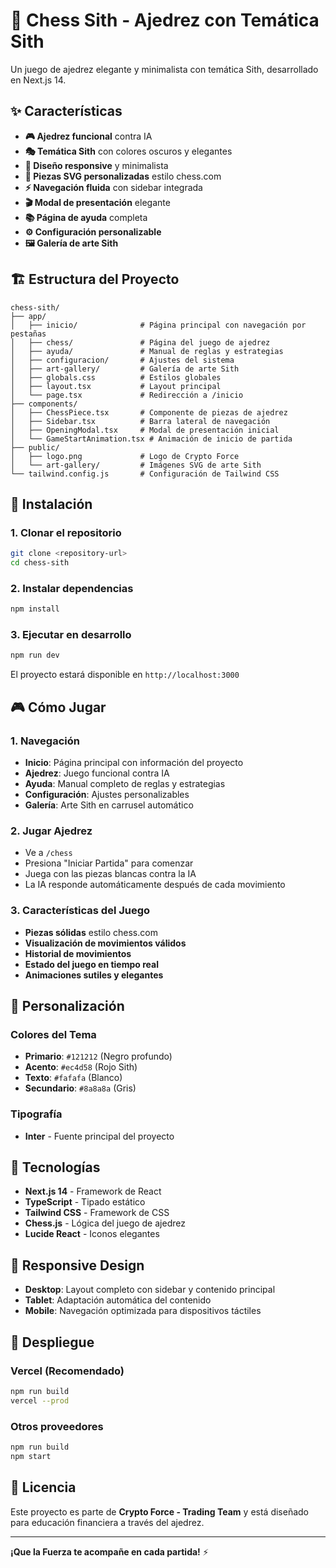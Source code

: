 # 🎯 Chess Sith - Ajedrez con Temática Sith

Un juego de ajedrez elegante y minimalista con temática Sith, desarrollado en Next.js 14.

## ✨ Características

- **🎮 Ajedrez funcional** contra IA
- **🎭 Temática Sith** con colores oscuros y elegantes
- **📱 Diseño responsive** y minimalista
- **🎨 Piezas SVG personalizadas** estilo chess.com
- **⚡ Navegación fluida** con sidebar integrada
- **🎬 Modal de presentación** elegante
- **📚 Página de ayuda** completa
- **⚙️ Configuración personalizable**
- **🖼️ Galería de arte Sith**

## 🏗️ Estructura del Proyecto

```
chess-sith/
├── app/
│   ├── inicio/              # Página principal con navegación por pestañas
│   ├── chess/               # Página del juego de ajedrez
│   ├── ayuda/               # Manual de reglas y estrategias
│   ├── configuracion/       # Ajustes del sistema
│   ├── art-gallery/         # Galería de arte Sith
│   ├── globals.css          # Estilos globales
│   ├── layout.tsx           # Layout principal
│   └── page.tsx             # Redirección a /inicio
├── components/
│   ├── ChessPiece.tsx       # Componente de piezas de ajedrez
│   ├── Sidebar.tsx          # Barra lateral de navegación
│   ├── OpeningModal.tsx     # Modal de presentación inicial
│   └── GameStartAnimation.tsx # Animación de inicio de partida
├── public/
│   ├── logo.png             # Logo de Crypto Force
│   └── art-gallery/         # Imágenes SVG de arte Sith
└── tailwind.config.js       # Configuración de Tailwind CSS
```

## 🚀 Instalación

### 1. Clonar el repositorio
```bash
git clone <repository-url>
cd chess-sith
```

### 2. Instalar dependencias
```bash
npm install
```

### 3. Ejecutar en desarrollo
```bash
npm run dev
```

El proyecto estará disponible en `http://localhost:3000`

## 🎮 Cómo Jugar

### 1. Navegación
- **Inicio**: Página principal con información del proyecto
- **Ajedrez**: Juego funcional contra IA
- **Ayuda**: Manual completo de reglas y estrategias
- **Configuración**: Ajustes personalizables
- **Galería**: Arte Sith en carrusel automático

### 2. Jugar Ajedrez
- Ve a `/chess`
- Presiona "Iniciar Partida" para comenzar
- Juega con las piezas blancas contra la IA
- La IA responde automáticamente después de cada movimiento

### 3. Características del Juego
- **Piezas sólidas** estilo chess.com
- **Visualización de movimientos válidos**
- **Historial de movimientos**
- **Estado del juego en tiempo real**
- **Animaciones sutiles y elegantes**

## 🎨 Personalización

### Colores del Tema
- **Primario**: `#121212` (Negro profundo)
- **Acento**: `#ec4d58` (Rojo Sith)
- **Texto**: `#fafafa` (Blanco)
- **Secundario**: `#8a8a8a` (Gris)

### Tipografía
- **Inter** - Fuente principal del proyecto

## 🔧 Tecnologías

- **Next.js 14** - Framework de React
- **TypeScript** - Tipado estático
- **Tailwind CSS** - Framework de CSS
- **Chess.js** - Lógica del juego de ajedrez
- **Lucide React** - Iconos elegantes

## 📱 Responsive Design

- **Desktop**: Layout completo con sidebar y contenido principal
- **Tablet**: Adaptación automática del contenido
- **Mobile**: Navegación optimizada para dispositivos táctiles

## 🚀 Despliegue

### Vercel (Recomendado)
```bash
npm run build
vercel --prod
```

### Otros proveedores
```bash
npm run build
npm start
```

## 📄 Licencia

Este proyecto es parte de **Crypto Force - Trading Team** y está diseñado para educación financiera a través del ajedrez.

---

**¡Que la Fuerza te acompañe en cada partida!** ⚡ 